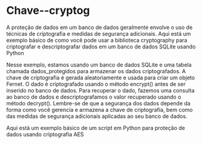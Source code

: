 # Chave--cryptog


A proteção de dados em um banco de dados geralmente envolve o uso de técnicas de criptografia e medidas de segurança adicionais. 
Aqui está um exemplo básico de como você pode usar a biblioteca cryptography para criptografar e descriptografar dados em um banco de dados SQLite usando Python


Nesse exemplo, estamos usando um banco de dados SQLite e uma tabela chamada dados_protegidos para armazenar os dados criptografados.
A chave de criptografia é gerada aleatoriamente e usada para criar um objeto Fernet. O dado é criptografado usando o método encrypt() antes de ser inserido no banco de dados. 
Para recuperar o dado, fazemos uma consulta ao banco de dados e descriptografamos o valor recuperado usando o método decrypt(). Lembre-se de que a segurança dos dados depende da forma como você gerencia e armazena a chave de criptografia, bem como 
das medidas de segurança adicionais aplicadas ao seu banco de dados.



Aqui está um exemplo básico de um script em Python para proteção de dados usando criptografia AES

